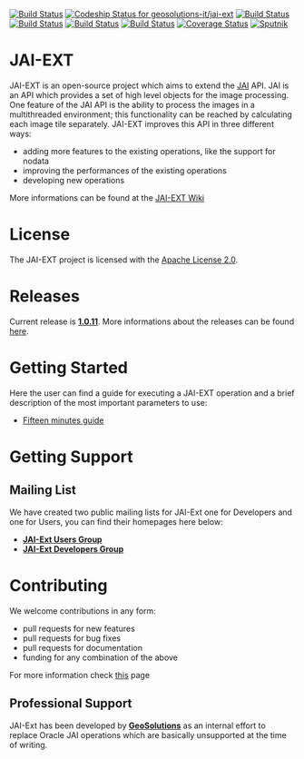 [![Build Status](https://travis-ci.org/geosolutions-it/jai-ext.svg?branch=master)](https://travis-ci.org/geosolutions-it/jai-ext)
[ ![Codeship Status for geosolutions-it/jai-ext](https://codeship.com/projects/86e202f0-98df-0132-03ae-025e58d57d52/status?branch=master)](https://codeship.com/projects/63483) 
[![Build Status](https://travis-ci.org/geosolutions-it/jai-ext.svg)](https://travis-ci.org/geosolutions-it/jai-ext)
[![Build Status](http://build.geo-solutions.it/jenkins/buildStatus/icon?job=JAI-Ext-Master)](http://build.geo-solutions.it/jenkins/view/JAI/job/JAI-Ext-Master/)
[![Build Status](http://winbuild.geo-solutions.it/jenkins/buildStatus/icon?job=JAI-Ext-Master-JDK7)](http://winbuild.geo-solutions.it/jenkins/view/JAI-Ext/job/JAI-Ext-Master-JDK7/)
[![Build Status](http://build.geo-solutions.it/jenkins/buildStatus/icon?job=JAI-Ext-OpenJDK7)](http://build.geo-solutions.it/jenkins/view/JAI/job/JAI-Ext-OpenJDK7/)
[![Coverage Status](https://coveralls.io/repos/geosolutions-it/jai-ext/badge.svg?branch=master)](https://coveralls.io/github/geosolutions-it/jai-ext?branch=master)
[![Sputnik](https://sputnik.ci/conf/badge)](https://sputnik.ci/app#/builds/simboss/jai-ext)

JAI-EXT
=======

JAI-EXT is an open-source project which aims to extend the [JAI](http://en.wikipedia.org/wiki/Java_Advanced_Imaging) API. JAI is an API which provides a set of high level objects for the image processing. One feature of the JAI API is the ability to process the images in a multithreaded environment; this functionality can be reached by calculating each image tile separately. JAI-EXT improves this API in three different ways:
* adding more features to the existing operations, like the support for nodata
* improving the performances of the existing operations
* developing new operations

More informations can be found at the [JAI-EXT Wiki](https://github.com/geosolutions-it/jai-ext/wiki)

# License
The JAI-EXT project is licensed with the [Apache License 2.0](http://www.apache.org/licenses/LICENSE-2.0.html).

# Releases

Current release is [**1.0.11**](http://demo.geo-solutions.it/share/github/jai-ext/releases/1.0.X/1.0.11/). More informations about the releases can be found [here](https://github.com/geosolutions-it/jai-ext/wiki/Releases).

# Getting Started
Here the user can find a guide for executing a JAI-EXT operation and a brief description of the most important parameters to use:
* [Fifteen minutes guide](https://github.com/geosolutions-it/jai-ext/wiki/Fifteen-minutes-Guide)


# Getting Support
## Mailing List
We have created two public mailing lists for JAI-Ext one for Developers and one for Users, you can find their homepages here below:

* [**JAI-Ext Users Group**](https://groups.google.com/d/forum/jai-ext-users)
* [**JAI-Ext Developers Group**](https://groups.google.com/d/forum/jai-ext-developers)

# Contributing
We welcome contributions in any form:

* pull requests for new features
* pull requests for bug fixes
* pull requests for documentation
* funding for any combination of the above

For more information check [this](https://github.com/geosolutions-it/jai-ext/blob/master/CONTRIBUTING.md) page

## Professional Support
JAI-Ext has been developed by [**GeoSolutions**](http://www.geo-solutions.it) as an internal effort to replace Oracle JAI operations which are basically unsupported at the time of writing. 



